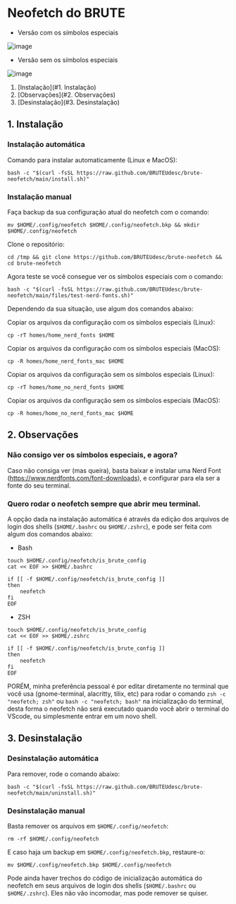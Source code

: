 # Neofetch do BRUTE
- Versão com os símbolos especiais

![image](https://user-images.githubusercontent.com/70975757/179618592-4972fba2-71f4-46e1-a94e-c4639a30e450.png)

- Versão sem os símbolos especiais

![image](https://user-images.githubusercontent.com/70975757/179618680-e1006bb5-9404-4606-a614-90358ecbce80.png)

1. [Instalação](#1. Instalação)
2. [Observações](#2. Observações)
3. [Desinstalação](#3. Desinstalação)

## 1. Instalação
### Instalação automática
Comando para instalar automaticamente (Linux e MacOS):
```
bash -c "$(curl -fsSL https://raw.github.com/BRUTEUdesc/brute-neofetch/main/install.sh)"
```

### Instalação manual
Faça backup da sua configuração atual do neofetch com o comando:
```
mv $HOME/.config/neofetch $HOME/.config/neofetch.bkp && mkdir $HOME/.config/neofetch
``` 
Clone o repositório:
```
cd /tmp && git clone https://github.com/BRUTEUdesc/brute-neofetch && cd brute-neofetch
```
Agora teste se você consegue ver os símbolos especiais com o comando:
```
bash -c "$(curl -fsSL https://raw.github.com/BRUTEUdesc/brute-neofetch/main/files/test-nerd-fonts.sh)"
```

Dependendo da sua situação, use algum dos comandos abaixo:

Copiar os arquivos da configuração com os símbolos especiais (Linux):
```
cp -rT homes/home_nerd_fonts $HOME
```
Copiar os arquivos da configuração com os símbolos especiais (MacOS):
```
cp -R homes/home_nerd_fonts_mac $HOME
```
Copiar os arquivos da configuração sem os símbolos especiais (Linux):
```
cp -rT homes/home_no_nerd_fonts $HOME
```
Copiar os arquivos da configuração sem os símbolos especiais (MacOS):
```
cp -R homes/home_no_nerd_fonts_mac $HOME
```
## 2. Observações

### Não consigo ver os símbolos especiais, e agora?
Caso não consiga ver (mas queira), basta baixar e instalar uma Nerd Font (https://www.nerdfonts.com/font-downloads), e configurar para ela ser a fonte do seu terminal.

### Quero rodar o neofetch sempre que abrir meu terminal.
A opção dada na instalação automática é através da edição dos arquivos de login dos shells (`$HOME/.bashrc` ou `$HOME/.zshrc`), e pode ser feita com algum dos comandos abaixo:

- Bash
```
touch $HOME/.config/neofetch/is_brute_config
cat << EOF >> $HOME/.bashrc

if [[ -f $HOME/.config/neofetch/is_brute_config ]]
then
    neofetch
fi
EOF
```
- ZSH
```
touch $HOME/.config/neofetch/is_brute_config
cat << EOF >> $HOME/.zshrc

if [[ -f $HOME/.config/neofetch/is_brute_config ]]
then
    neofetch
fi
EOF
```

PORÉM, minha preferência pessoal é por editar diretamente no terminal que você usa (gnome-terminal, alacritty, tilix, etc) para rodar o comando `zsh -c "neofetch; zsh"` ou `bash -c "neofetch; bash"` na inicialização do terminal, desta forma o neofetch não será executado quando você abrir o terminal do VScode, ou simplesmente entrar em um novo shell.

## 3. Desinstalação
### Desinstalação automática
Para remover, rode o comando abaixo:
```
bash -c "$(curl -fsSL https://raw.github.com/BRUTEUdesc/brute-neofetch/main/uninstall.sh)"
```
### Desinstalação manual
Basta remover os arquivos em `$HOME/.config/neofetch`:
```
rm -rf $HOME/.config/neofetch
```
E caso haja um backup em `$HOME/.config/neofetch.bkp`, restaure-o:
```
mv $HOME/.config/neofetch.bkp $HOME/.config/neofetch
```

Pode ainda haver trechos do código de inicialização automática do neofetch em seus arquivos de login dos shells (`$HOME/.bashrc` ou `$HOME/.zshrc`). Eles não vão incomodar, mas pode remover se quiser.
